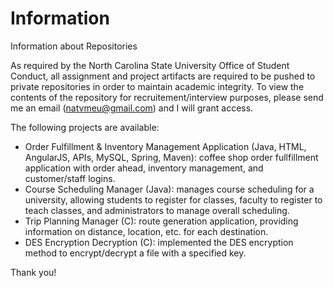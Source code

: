 # Information
Information about Repositories

As required by the North Carolina State University Office of Student Conduct, all assignment and project artifacts are required to be pushed to private repositories in order to maintain academic integrity. To view the contents of the repository for recruitement/interview purposes, please send me an email (natvmeu@gmail.com) and I will grant access.

The following projects are available:
- Order Fulfillment & Inventory Management Application (Java, HTML, AngularJS, APIs, MySQL, Spring, Maven): coffee shop order fullfillment application with order ahead, inventory management, and customer/staff logins.
- Course Scheduling Manager (Java): manages course scheduling for a university, allowing students to register for classes, faculty to register to teach classes, and administrators to manage overall scheduling.
- Trip Planning Manager (C): route generation application, providing information on distance, location, etc. for each destination.
- DES Encryption Decryption (C): implemented the DES encryption method to encrypt/decrypt a file with a specified key.

Thank you!
